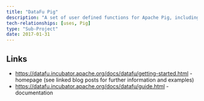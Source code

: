 ```yaml
---
title: "DataFu Pig"
description: "A set of user defined functions for Apache Pig, including support for statistical calculations, bag and set operations, sessionisation of streams of data, cardinality estimation, sampling, hashing, PageRank and others."
tech-relationships: [uses, Pig]
type: "Sub-Project"
date: 2017-01-31
---
```

## Links

* <https://datafu.incubator.apache.org/docs/datafu/getting-started.html> - homepage (see linked blog posts for further information and examples)
* <https://datafu.incubator.apache.org/docs/datafu/guide.html> - documentation